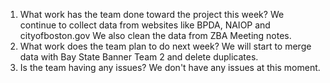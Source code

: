 1. What work has the team done toward the project this week?
We continue to collect data from websites like BPDA, NAIOP and cityofboston.gov
We also clean the data from ZBA Meeting notes.
2. What work does the team plan to do next week?
We will start to merge data with Bay State Banner Team 2 and delete duplicates.
3. Is the team having any issues?
We don't have any issues at this moment.
 